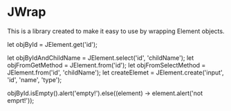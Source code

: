 # JWrap

This is a library created to make it easy to use by wrapping Element objects.

let objById = JElement.get('id');

let objByIdAndChildName = JElement.select('id', 'childName');
let objFromGetMethod = JElement.from('id');
let objFromSelectMethod = JElement.from('id', 'childName');
let createElemet = JElement.create('input', 'id', 'name', 'type');

objById.isEmpty().alert('empty!').else((element) -> element.alert('not emprt!'));
